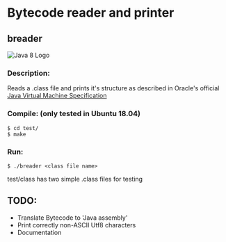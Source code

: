 # Bytecode reader and printer
## breader

![Java 8 Logo](https://images.app.goo.gl/L698G6ecc2xYEQsS7 "Java Logo")

### Description:
Reads a .class file and prints it's structure as described in Oracle's official [Java Virtual Machine Specification](https://docs.oracle.com/javase/specs/jvms/se7/html/jvms-4.html "Documentation")

### Compile: (only tested in Ubuntu 18.04)
	$ cd test/
	$ make

### Run:
	$ ./breader <class file name>

test/class has two simple .class files for testing

## TODO:
* Translate Bytecode to 'Java assembly'
* Print correctly non-ASCII Utf8 characters
* Documentation
